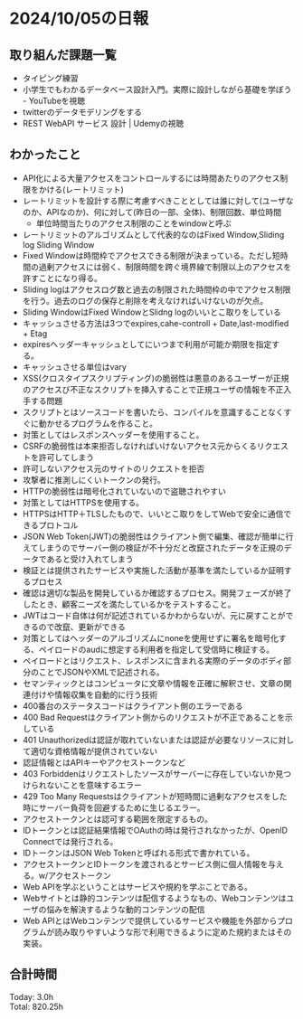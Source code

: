 # 2024/10/05の日報
## 取り組んだ課題一覧
* タイピング練習
* 小学生でもわかるデータベース設計入門。実際に設計しながら基礎を学ぼう - YouTubeを視聴
* twitterのデータモデリングをする
* REST WebAPI サービス 設計 | Udemyの視聴
## わかったこと
* API化による大量アクセスをコントロールするには時間あたりのアクセス制限をかける(レートリミット)
* レートリミットを設計する際に考慮すべきこととしては誰に対して(ユーザなのか、APIなのか)、何に対して(昨日の一部、全体)、制限回数、単位時間
  *  単位時間当たりのアクセス制限のことをwindowと呼ぶ
*  レートリミットのアルゴリズムとして代表的なのはFixed Window,Sliding log Sliding Window
  *  Fixed Windowは時間枠でアクセスできる制限が決まっている。ただし短時間の過剰アクセスには弱く、制限時間を跨ぐ境界線で制限以上のアクセスを許すことになり得る。
  *  Sliding logはアクセスログ数と過去の制限された時間枠の中でアクセス制限を行う。過去のログの保存と削除を考えなければいけないのが欠点。
  *  Sliding WindowはFixed WindowとSlidng logのいいとこ取りをしている
*  キャッシュさせる方法は3つでexpires,cahe-controll + Date,last-modified + Etag
  *  expiresヘッダーキャッシュとしてにいつまで利用が可能か期限を指定する。  　
  *  キャッシュさせる単位はvary
* XSS(クロスタイプスクリプティング)の脆弱性は悪意のあるユーザーが正規のアクセスび不正なスクリプトを挿入することで正規ユーザの情報を不正入手する問題
 * スクリプトとはソースコードを書いたら、コンパイルを意識することなくすぐに動かせるプログラムを作ること。
 * 対策としてはレスポンスヘッダーを使用すること。
* CSRFの脆弱性は本来拒否しなければいけないアクセス元からくるリクエストを許可してしまう
 * 許可しないアクセス元のサイトのリクエストを拒否
 * 攻撃者に推測しにくいトークンの発行。
* HTTPの脆弱性は暗号化されていないので盗聴されやすい
 * 対策としてはHTTPSを使用する。
 * HTTPSはHTTP＋TLSしたもので、いいとこ取りをしてWebで安全に通信できるプロトコル
*  JSON Web Token(JWT)の脆弱性はクライアント側で編集、確認が簡単に行えてしまうのでサーバー側の検証が不十分だと改竄されたデータを正規のデータであると受け入れてしまう
 * 検証とは提供されたサービスや実施した活動が基準を満たしているか証明するプロセス
 * 確認は適切な製品を開発しているか確認するプロセス。開発フェーズが終了したとき、顧客ニーズを満たしているかをテストすること。
 * JWTはコード自体は何が記述されているかわからないが、元に戻すことができるので改竄、更新ができる
 * 対策としてはヘッダーのアルゴリズムにnoneを使用せずに署名を暗号化する、ペイロードのaudに想定する利用者を指定して受信時に検証する。
 * ペイロードとはリクエスト、レスポンスに含まれる実際のデータのボディ部分のことでJSONやXMLで記述される。
*  セマンティックとはコンピュータに文章や情報を正確に解釈させ、文章の関連付けや情報収集を自動的に行う技術
*  400番台のステータスコードはクライアント側のエラーである
*  400 Bad Requestはクライアント側からのリクエストが不正であることを示している
*  401 Unauthorizedは認証が取れていないまたは認証が必要なリソースに対して適切な資格情報が提供されていない
  *  認証情報とはAPIキーやアクセストークンなど
*  403 Forbiddenはリクエストしたソースがサーバーに存在していないか見つけられないことを意味するエラー
*  429 Too Many Requestsはクライアントが短時間に過剰なアクセスをした時にサーバー負荷を回避するために生じるエラー。
*  アクセストークンとは認可する範囲を限定するもの。
*  IDトークンとは認証結果情報でOAuthの時は発行されなかったが、OpenID Connectでは発行される。
 * IDトークンはJSON Web Tokenと呼ばれる形式で書かれている。
 * アクセストークンとIDトークンを渡されるとサービス側に個人情報を与える。w/アクセストークン
*  Web APIを学ぶということはサービスや規約を学ぶことである。
*  Webサイトとは静的コンテンツは配信するようなもの、Webコンテンツはユーザの悩みを解決するような動的コンテンツの配信
*  Web APIとはWebコンテンツで提供しているサービスや機能を外部からプログラムが読み取りやすいような形で利用できるように定めた規約またはその実装。

## 合計時間  
Today: 3.0h<br>
Total: 820.25h
